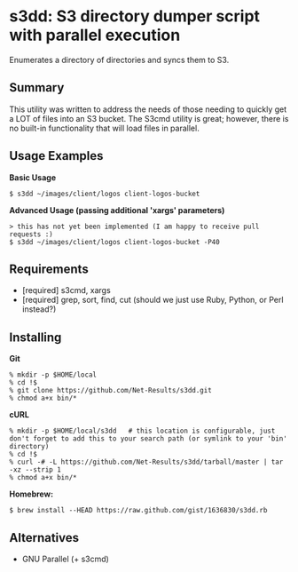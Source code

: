 s3dd: S3 directory dumper script with parallel execution
========================================================


Enumerates a directory of directories and syncs them to S3.


Summary
-------

This utility was written to address the needs of those needing to quickly get a LOT of files into an S3 bucket. The S3cmd utility is great; however, there is no built-in functionality that will load files in parallel.


Usage Examples
--------------

**Basic Usage**

    $ s3dd ~/images/client/logos client-logos-bucket

**Advanced Usage (passing additional 'xargs' parameters)**

    > this has not yet been implemented (I am happy to receive pull requests :)
    $ s3dd ~/images/client/logos client-logos-bucket -P40


Requirements
------------

*   [required] s3cmd, xargs
*   [required] grep, sort, find, cut (should we just use Ruby, Python, or Perl instead?)


Installing
----------

**Git**

    % mkdir -p $HOME/local
    % cd !$
    % git clone https://github.com/Net-Results/s3dd.git
    % chmod a+x bin/*

**cURL**

    % mkdir -p $HOME/local/s3dd   # this location is configurable, just don't forget to add this to your search path (or symlink to your 'bin' directory)
    % cd !$
    % curl -# -L https://github.com/Net-Results/s3dd/tarball/master | tar -xz --strip 1
    % chmod a+x bin/*

**Homebrew:**

    $ brew install --HEAD https://raw.github.com/gist/1636830/s3dd.rb


Alternatives
------------

- GNU Parallel (+ s3cmd)

